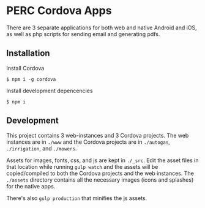 # PERC Cordova Apps
There are 3 separate applications for both web and native Android and iOS, as well as php scripts for sending email and generating pdfs.

## Installation

Install Cordova

```
$ npm i -g cordova
```

Install development depencencies

```
$ npm i
```

## Development

This project contains 3 web-instances and 3 Cordova projects. The web instances are in `./www` and the Cordova projects are in `./autogas`, `./irrigation`, and `./mowers`.

Assets for images, fonts, css, and js are kept in `./_src`. Edit the asset files in that location while running `gulp watch` and the assets will be copied/compiled to both the Cordova projects and the web instances. The `./assets` directory contains all the necessary images (icons and splashes) for the native apps.

There's also `gulp production` that minifies the js assets.
